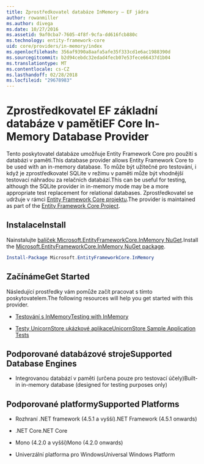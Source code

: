 ```yaml
---
title: Zprostředkovatel databáze InMemory – EF jádra
author: rowanmiller
ms.author: divega
ms.date: 10/27/2016
ms.assetid: 9af0cba7-7605-4f8f-9cfa-dd616fcb880c
ms.technology: entity-framework-core
uid: core/providers/in-memory/index
ms.openlocfilehash: 356af9390a8aafa5afe35f333cd1e6ac1988390d
ms.sourcegitcommit: b2d94cebdc32edad4fecb07e53fece66437d1b04
ms.translationtype: MT
ms.contentlocale: cs-CZ
ms.lasthandoff: 02/28/2018
ms.locfileid: "29678983"
---
```

# <a name="ef-core-in-memory-database-provider"></a><span data-ttu-id="e9777-102">Zprostředkovatel EF základní databáze v paměti</span><span class="sxs-lookup"><span data-stu-id="e9777-102">EF Core In-Memory Database Provider</span></span>

<span data-ttu-id="e9777-103">Tento poskytovatel databáze umožňuje Entity Framework Core pro použití s databázi v paměti.</span><span class="sxs-lookup"><span data-stu-id="e9777-103">This database provider allows Entity Framework Core to be used with an in-memory database.</span></span> <span data-ttu-id="e9777-104">To může být užitečné pro testování, i když je zprostředkovatel SQLite v režimu v paměti může být vhodnější testovací náhradou za relačních databází.</span><span class="sxs-lookup"><span data-stu-id="e9777-104">This can be useful for testing, although the SQLite provider in in-memory mode may be a more appropriate test replacement for relational databases.</span></span> <span data-ttu-id="e9777-105">Zprostředkovatel se udržuje v rámci [Entity Framework Core projektu](https://github.com/aspnet/EntityFrameworkCore).</span><span class="sxs-lookup"><span data-stu-id="e9777-105">The provider is maintained as part of the [Entity Framework Core Project](https://github.com/aspnet/EntityFrameworkCore).</span></span>

## <a name="install"></a><span data-ttu-id="e9777-106">Instalace</span><span class="sxs-lookup"><span data-stu-id="e9777-106">Install</span></span>

<span data-ttu-id="e9777-107">Nainstalujte [balíček Microsoft.EntityFrameworkCore.InMemory NuGet](https://www.nuget.org/packages/Microsoft.EntityFrameworkCore.InMemory/).</span><span class="sxs-lookup"><span data-stu-id="e9777-107">Install the [Microsoft.EntityFrameworkCore.InMemory NuGet package](https://www.nuget.org/packages/Microsoft.EntityFrameworkCore.InMemory/).</span></span>

``` powershell
Install-Package Microsoft.EntityFrameworkCore.InMemory
```

## <a name="get-started"></a><span data-ttu-id="e9777-108">Začínáme</span><span class="sxs-lookup"><span data-stu-id="e9777-108">Get Started</span></span>

<span data-ttu-id="e9777-109">Následující prostředky vám pomůže začít pracovat s tímto poskytovatelem.</span><span class="sxs-lookup"><span data-stu-id="e9777-109">The following resources will help you get started with this provider.</span></span>
* [<span data-ttu-id="e9777-110">Testování s InMemory</span><span class="sxs-lookup"><span data-stu-id="e9777-110">Testing with InMemory</span></span>](../../miscellaneous/testing/in-memory.md)

* [<span data-ttu-id="e9777-111">Testy UnicornStore ukázkové aplikace</span><span class="sxs-lookup"><span data-stu-id="e9777-111">UnicornStore Sample Application Tests</span></span>](https://github.com/rowanmiller/UnicornStore/blob/master/UnicornStore/src/UnicornStore.Tests/Controllers/ShippingControllerTests.cs)

## <a name="supported-database-engines"></a><span data-ttu-id="e9777-112">Podporované databázové stroje</span><span class="sxs-lookup"><span data-stu-id="e9777-112">Supported Database Engines</span></span>

* <span data-ttu-id="e9777-113">Integrovanou databází v paměti (určena pouze pro testovací účely)</span><span class="sxs-lookup"><span data-stu-id="e9777-113">Built-in in-memory database (designed for testing purposes only)</span></span>

## <a name="supported-platforms"></a><span data-ttu-id="e9777-114">Podporované platformy</span><span class="sxs-lookup"><span data-stu-id="e9777-114">Supported Platforms</span></span>

* <span data-ttu-id="e9777-115">Rozhraní .NET framework (4.5.1 a vyšší)</span><span class="sxs-lookup"><span data-stu-id="e9777-115">.NET Framework (4.5.1 onwards)</span></span>

* <span data-ttu-id="e9777-116">.NET Core</span><span class="sxs-lookup"><span data-stu-id="e9777-116">.NET Core</span></span>

* <span data-ttu-id="e9777-117">Mono (4.2.0 a vyšší)</span><span class="sxs-lookup"><span data-stu-id="e9777-117">Mono (4.2.0 onwards)</span></span>

* <span data-ttu-id="e9777-118">Univerzální platforma pro Windows</span><span class="sxs-lookup"><span data-stu-id="e9777-118">Universal Windows Platform</span></span>
